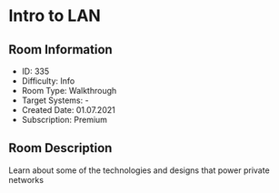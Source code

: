 ﻿# Intro to LAN

## Room Information
- ID: 335
- Difficulty: Info
- Room Type: Walkthrough
- Target Systems: -
- Created Date: 01.07.2021
- Subscription: Premium

## Room Description
Learn about some of the technologies and designs that power private networks
